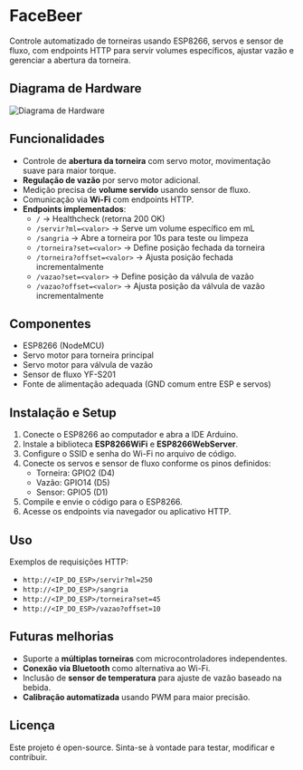 # FaceBeer
Controle automatizado de torneiras usando ESP8266, servos e sensor de fluxo, com endpoints HTTP para servir volumes específicos, ajustar vazão e gerenciar a abertura da torneira.

## Diagrama de Hardware

![Diagrama de Hardware](docs/ilustracao-hardware/diagrama.png)

## Funcionalidades

- Controle de **abertura da torneira** com servo motor, movimentação suave para maior torque.
- **Regulação de vazão** por servo motor adicional.
- Medição precisa de **volume servido** usando sensor de fluxo.
- Comunicação via **Wi-Fi** com endpoints HTTP.
- **Endpoints implementados**:
  - `/` → Healthcheck (retorna 200 OK)
  - `/servir?ml=<valor>` → Serve um volume específico em mL
  - `/sangria` → Abre a torneira por 10s para teste ou limpeza
  - `/torneira?set=<valor>` → Define posição fechada da torneira
  - `/torneira?offset=<valor>` → Ajusta posição fechada incrementalmente
  - `/vazao?set=<valor>` → Define posição da válvula de vazão
  - `/vazao?offset=<valor>` → Ajusta posição da válvula de vazão incrementalmente

## Componentes

- ESP8266 (NodeMCU)
- Servo motor para torneira principal
- Servo motor para válvula de vazão
- Sensor de fluxo YF-S201
- Fonte de alimentação adequada (GND comum entre ESP e servos)

## Instalação e Setup

1. Conecte o ESP8266 ao computador e abra a IDE Arduino.
2. Instale a biblioteca **ESP8266WiFi** e **ESP8266WebServer**.
3. Configure o SSID e senha do Wi-Fi no arquivo de código.
4. Conecte os servos e sensor de fluxo conforme os pinos definidos:
   - Torneira: GPIO2 (D4)
   - Vazão: GPIO14 (D5)
   - Sensor: GPIO5 (D1)
5. Compile e envie o código para o ESP8266.
6. Acesse os endpoints via navegador ou aplicativo HTTP.

## Uso

Exemplos de requisições HTTP:

- `http://<IP_DO_ESP>/servir?ml=250`
- `http://<IP_DO_ESP>/sangria`
- `http://<IP_DO_ESP>/torneira?set=45`
- `http://<IP_DO_ESP>/vazao?offset=10`

## Futuras melhorias

- Suporte a **múltiplas torneiras** com microcontroladores independentes.
- **Conexão via Bluetooth** como alternativa ao Wi-Fi.
- Inclusão de **sensor de temperatura** para ajuste de vazão baseado na bebida.
- **Calibração automatizada** usando PWM para maior precisão.

## Licença

Este projeto é open-source. Sinta-se à vontade para testar, modificar e contribuir.
